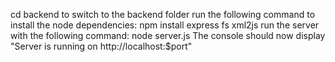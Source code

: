 cd backend to switch to the backend folder
run the following command to install the node dependencies:
npm install express fs xml2js
run the server with the following command:
node server.js
The console should now display "Server is running on http://localhost:$port"

